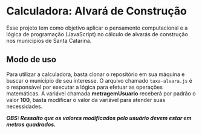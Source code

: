 
# Calculadora: Alvará de Construção

Esse projeto tem como objetivo aplicar o pensamento computacional e a lógica de programação (JavaScript) no cálculo de alvarás de construção nos municípios de Santa Catarina.


## Modo de uso

Para utilizar a calculadora, basta clonar o repositório em sua máquina e buscar o município de seu interesse. O arquivo chamado `taxa-alvara.js` é o responsável por executar a lógica para efetuar as operações matemáticas. A variável chamada **metragemUsuario** receberá por padrão o valor **100**, basta modificar o valor da variável para atender suas necessidades.

***OBS: Ressalto que os valores modificados pelo usuário devem estar em metros quadrados.***